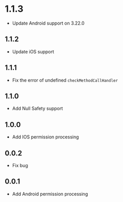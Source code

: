 # 1.1.3
* Update Android support on 3.22.0

## 1.1.2
* Update iOS support

## 1.1.1
* Fix the error of undefined `checkMethodCallHandler`

## 1.1.0
* Add Null Safety support

## 1.0.0
* Add IOS permission processing

## 0.0.2
* Fix bug

## 0.0.1
* Add Android permission processing
